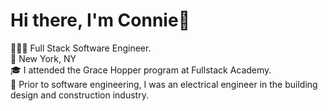 # Hi there, I'm Connie🐘
👩🏻‍💻 Full Stack Software Engineer.<br>
📍 New York, NY<br>
🎓 I attended the Grace Hopper program at Fullstack Academy.<br>
🔌 Prior to software engineering, I was an electrical engineer in the building design and construction industry.<br>


<!--
**connielok/connielok** is a ✨ _special_ ✨ repository because its `README.md` (this file) appears on your GitHub profile.

Here are some ideas to get you started:

- 🔭 I’m currently working on ...
- 🌱 I’m currently learning ...
- 👯 I’m looking to collaborate on ...
- 🤔 I’m looking for help with ...
- 💬 Ask me about ...
- 📫 How to reach me: ...
- 😄 Pronouns: ...
- ⚡ Fun fact: ...
-->

